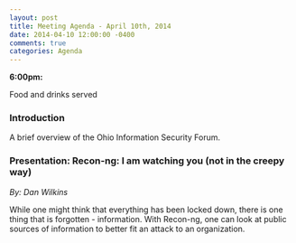 ```yaml
---
layout: post
title: Meeting Agenda - April 10th, 2014
date: 2014-04-10 12:00:00 -0400
comments: true
categories: Agenda
---
```


**6:00pm:**

Food and drinks served

### Introduction

A brief overview of the Ohio Information Security Forum.

### **Presentation:** Recon-ng: I am watching you (not in the creepy way)
_By: Dan Wilkins_

While one might think that everything has been locked down, there is one thing that is forgotten - information. With Recon-ng, one can look at public sources of information to better fit an attack to an organization.
